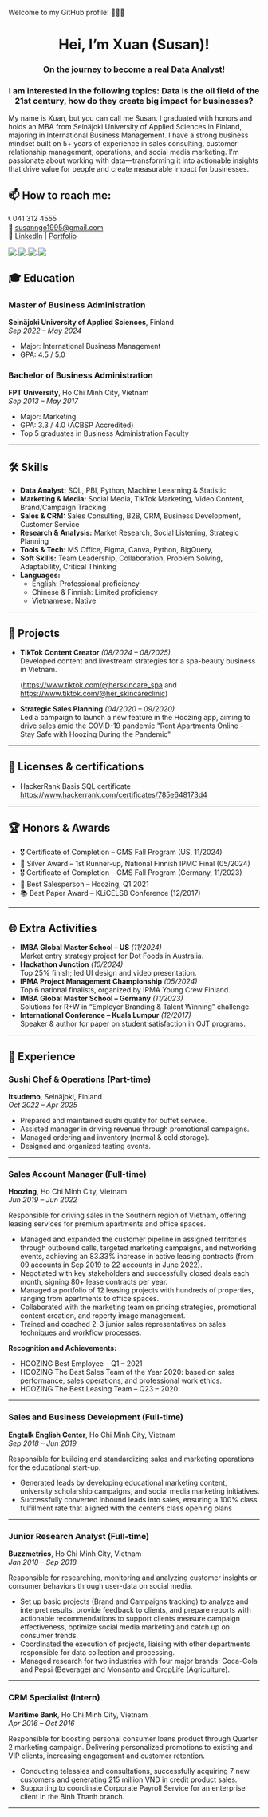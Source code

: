 Welcome to my GitHub profile! 👋👋👋

<h1 align="center"> Hei, I’m Xuan (Susan)! </h1>
<h3 align="center"> On the journey to become a real Data Analyst! </h3>
<h3 align="center"> I am interested in the following topics: Data is the oil field of the 21st century, how do they create big impact for businesses? </h3>

My name is Xuan, but you can call me Susan. 
I graduated with honors and holds an MBA from Seinäjoki University of Applied Sciences in Finland, majoring in International Business Management. 
I have a strong business mindset built on 5+ years of experience in sales consulting, customer relationship management, operations, and social media marketing. 
I'm passionate about working with data—transforming it into actionable insights that drive value for people and create measurable impact for businesses. 

## 📫 How to reach me: 
📞 041 312 4555  
📧 susanngo1995@gmail.com  
🔗 [LinkedIn](https://www.linkedin.com/in/susan95/) | [Portfolio](https://xuanho.notion.site/Hei-I-m-Susan-Xuan-15d4eaed5dbe802c8d5ddb35dbc4ba8b)

 
<a href="https://github.com/hothanhxuan/SQL-Data-Questions/"> 
<img align="center" src="https://github-readme-stats.vercel.app/api/pin/?username=hothanhxuan&repo=SQL-Data-Questions&theme=radical" />
</a>

<a href="https://github.com/hothanhxuan/ProjectMilestone-Ecommerce-BigQuery/">
  <!-- Change the `github-readme-stats.vercel.app` to `github-readme-stats.vercel.app`  -->
  <img align="center" src="https://github-readme-stats.vercel.app/api/pin/?username=hothanhxuan&repo=ProjectMilestone-Ecommerce-BigQuery&theme=merko" />
</a>  

<a href="https://github.com/hothanhxuan/Sales-and-Market-Expansion-Analysis/" >
  <!-- Change the `github-readme-stats.vercel.app` to `github-readme-stats.vercel.app`  -->
  <img align="center" src="https://github-readme-stats.vercel.app/api/pin/?username=hothanhxuan&repo=Sales-and-Market-Expansion-Analysis&theme=gruvbox&cache_seconds=3600" />
</a>  

<a href="https://github.com/hothanhxuan/Wide-World-Importers/" >
  <img align="center" src="https://github-readme-stats.vercel.app/api/pin/?username=hothanhxuan&repo=Wide-World-Importers&theme=tokyonight&cache_seconds=600" />
</a>


## 🎓 Education

### **Master of Business Administration**  
**Seinäjoki University of Applied Sciences**, Finland  
*Sep 2022 – May 2024*  
- Major: International Business Management  
- GPA: 4.5 / 5.0  

### **Bachelor of Business Administration**  
**FPT University**, Ho Chi Minh City, Vietnam  
*Sep 2013 – May 2017*  
- Major: Marketing  
- GPA: 3.3 / 4.0 (ACBSP Accredited)  
- Top 5 graduates in Business Administration Faculty

---

## 🛠 Skills

- **Data Analyst:** SQL, PBI, Python, Machine Leearning & Statistic  
- **Marketing & Media:** Social Media, TikTok Marketing, Video Content, Brand/Campaign Tracking  
- **Sales & CRM:** Sales Consulting, B2B, CRM, Business Development, Customer Service  
- **Research & Analysis:** Market Research, Social Listening, Strategic Planning  
- **Tools & Tech:** MS Office, Figma, Canva, Python, BigQuery,  
- **Soft Skills:** Team Leadership, Collaboration, Problem Solving, Adaptability, Critical Thinking  
- **Languages:**  
  - English: Professional proficiency  
  - Chinese & Finnish: Limited proficiency  
  - Vietnamese: Native
---

## 📌 Projects

- **TikTok Content Creator** *(08/2024 – 08/2025)*  
  Developed content and livestream strategies for a spa-beauty business in Vietnam.

  (https://www.tiktok.com/@herskincare_spa and https://www.tiktok.com/@her_skincareclinic) 
- **Strategic Sales Planning** *(04/2020 – 09/2020)*  
  Led a campaign to launch a new feature in the Hoozing app, aiming to drive sales amid the COVID-19 pandemic
  "Rent Apartments Online - Stay Safe with Hoozing During the Pandemic" 
  
---

## 🎯 Licenses & certifications

- HackerRank Basis SQL certificate
  https://www.hackerrank.com/certificates/785e648173d4 

---

## 🏆 Honors & Awards

- 🎖 Certificate of Completion – GMS Fall Program (US, 11/2024)  
- 🥈 Silver Award – 1st Runner-up, National Finnish IPMC Final (05/2024)  
- 🎖 Certificate of Completion – GMS Fall Program (Germany, 11/2023)  
- 🏅 Best Salesperson – Hoozing, Q1 2021  
- 📚 Best Paper Award – KLiCELS8 Conference (12/2017)  

---

## 🌐 Extra Activities

- **IMBA Global Master School – US** *(11/2024)*  
  Market entry strategy project for Dot Foods in Australia.  
- **Hackathon Junction** *(10/2024)*  
  Top 25% finish; led UI design and video presentation.  
- **IPMA Project Management Championship** *(05/2024)*  
  Top 6 national finalists, organized by IPMA Young Crew Finland.  
- **IMBA Global Master School – Germany** *(11/2023)*  
  Solutions for R+W in “Employer Branding & Talent Winning” challenge.  
- **International Conference – Kuala Lumpur** *(12/2017)*  
  Speaker & author for paper on student satisfaction in OJT programs.
  
---

## 💼 Experience

### **Sushi Chef & Operations (Part-time)**  
**Itsudemo**, Seinäjoki, Finland  
*Oct 2022 – Apr 2025*  
- Prepared and maintained sushi quality for buffet service.  
- Assisted manager in driving revenue through promotional campaigns.  
- Managed ordering and inventory (normal & cold storage).  
- Designed and organized tasting events.

---

### **Sales Account Manager (Full-time)**  
**Hoozing**, Ho Chi Minh City, Vietnam  
*Jun 2019 – Jun 2022*  

Responsible for driving sales in the Southern region of Vietnam, offering leasing services for premium apartments and office spaces.
- Managed and expanded the customer pipeline in assigned territories through outbound calls, targeted marketing campaigns, and networking events, achieving an 83.33% increase in active leasing contracts (from 09 accounts in Sep 2019 to 22 accounts in June 2022).
- Negotiated with key stakeholders and successfully closed deals each month, signing 80+ lease contracts per year.
- Managed a portfolio of 12 leasing projects with hundreds of properties, ranging from apartments to office spaces. 
- Collaborated with the marketing team on pricing strategies, promotional content creation, and roperty image management.
- Trained and coached 2–3 junior sales representatives on sales techniques and workflow processes.
  
**Recognition and Achievements:**
- HOOZING Best Employee – Q1 – 2021
- HOOZING The Best Sales Team of the Year 2020: based on sales performance, sales operations, and professional work ethics.
- HOOZING The Best Leasing Team – Q23 – 2020 

---

### **Sales and Business Development (Full-time)**  
**Engtalk English Center**, Ho Chi Minh City, Vietnam  
*Sep 2018 – Jun 2019* 

Responsible for building and standardizing sales and marketing operations for the educational start-up.
- Generated leads by developing educational marketing content, university scholarship campaigns, and social media marketing initiatives.
- Successfully converted inbound leads into sales, ensuring a 100% class fulfillment rate that aligned with the center’s class opening plans

---

### **Junior Research Analyst (Full-time)**  
**Buzzmetrics**, Ho Chi Minh City, Vietnam  
*Jan 2018 – Sep 2018* 

Responsible for researching, monitoring and analyzing customer insights or consumer behaviors through user-data on social media.
- Set up basic projects (Brand and Campaigns tracking) to analyze and interpret results, provide feedback to clients, and prepare reports with actionable recommendations to support clients measure campaign effectiveness, optimize social media marketing and catch up on consumer trends. 
- Coordinated the execution of projects, liaising with other departments responsible for data collection and processing.
- Managed research for two industries with four major brands: Coca-Cola and Pepsi (Beverage) and Monsanto and CropLife (Agriculture).


---

### **CRM Specialist (Intern)**  
**Maritime Bank**, Ho Chi Minh City, Vietnam  
*Apr 2016 – Oct 2016*  

Responsible for boosting personal consumer loans product through Quarter 2 marketing campaign. Delivering personalized promotions to
existing and VIP clients, increasing engagement and customer retention.
- Conducting telesales and consultations, successfully acquiring 7 new customers and generating 215 million VND in credit product sales.
- Supporting to coordinate Corporate Payroll Service for an enterprise client in the Binh Thanh branch.
---
